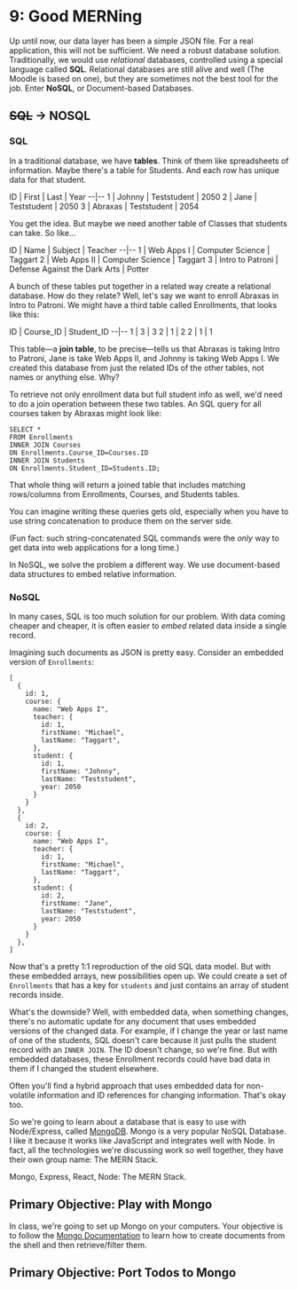 # 9: Good MERNing
Up until now, our data layer has been a simple JSON file. For a real application, this will not be sufficient. We need a robust database solution. Traditionally, we would use _relational_ databases, controlled using a special language called **SQL**. Relational databases are still alive and well (The Moodle is based on one), but they are sometimes not the best tool for the job. Enter **NoSQL**, or Document-based Databases.

## ~~SQL~~ → NOSQL
### SQL
In a traditional database, we have **tables**. Think of them like spreadsheets of information. Maybe there's a table for Students. And each row has unique data for that student.

ID | First | Last | Year
--|--
1 | Johnny | Teststudent | 2050
2 | Jane | Teststudent | 2050
3 | Abraxas | Teststudent | 2054

You get the idea. But maybe we need another table of Classes that students can take. So like...

ID | Name | Subject | Teacher
--|--
1 | Web Apps I | Computer Science | Taggart
2 | Web Apps II | Computer Science | Taggart
3 | Intro to Patroni | Defense Against the Dark Arts | Potter

A bunch of these tables put together in a related way create a relational database. How do they relate? Well, let's say we want to enroll Abraxas in Intro to Patroni. We might have a third table called Enrollments, that looks like this:

ID | Course_ID | Student_ID
--|--
1 | 3 | 3
2 | 1 | 2
2 | 1 | 1

This table—a **join table**, to be precise—tells us that Abraxas is taking Intro to Patroni, Jane is take Web Apps II, and Johnny is taking Web Apps I. We created this database from just the related IDs of the other tables, not names or anything else. Why?

To retrieve not only enrollment data but full student info as well, we'd need to do a join operation between these two tables. An SQL query for all courses taken by Abraxas might look like:

    SELECT *
    FROM Enrollments
    INNER JOIN Courses
    ON Enrollments.Course_ID=Courses.ID
    INNER JOIN Students
    ON Enrollments.Student_ID=Students.ID;

That whole thing will return a joined table that includes matching rows/columns from Enrollments, Courses, and Students tables.

You can imagine writing these queries gets old, especially when you have to use string concatenation to produce them on the server side.

(Fun fact: such string-concatenated SQL commands were the _only_ way to get data into web applications for a long time.)

In NoSQL, we solve the problem a different way. We use document-based data structures to embed relative information.

### NoSQL
In many cases, SQL is too much solution for our problem. With data coming cheaper and cheaper, it is often easier to _embed_ related data inside a single record.

Imagining such documents as JSON is pretty easy. Consider an embedded version of `Enrollments`:

    [
      {
        id: 1,
        course: {
          name: "Web Apps I",
          teacher: {
            id: 1,
            firstName: "Michael",
            lastName: "Taggart",
          },
          student: {
            id: 1,
            firstName: "Johnny",
            lastName: "Teststudent",
            year: 2050
          }
        }
      },
      {
        id: 2,
        course: {
          name: "Web Apps I",
          teacher: {
            id: 1,
            firstName: "Michael",
            lastName: "Taggart",
          },
          student: {
            id: 2,
            firstName: "Jane",
            lastName: "Teststudent",
            year: 2050
          }
        }
      },
    ]


Now that's a pretty 1:1 reproduction of the old SQL data model. But with these embedded arrays, new possibilities open up. We could create a set of `Enrollments` that has a key for `students` and just contains an array of student records inside.

What's the downside? Well, with embedded data, when something changes, there's no automatic update for any document that uses embedded versions of the changed data. For example, if I change the year or last name of one of the students, SQL doesn't care because it just pulls the student record with an `INNER JOIN`. The ID doesn't change, so we're fine. But with embedded databases, these Enrollment records could have bad data in them if I changed the student elsewhere.

Often you'll find a hybrid approach that uses embedded data for non-volatile information and ID references for changing information. That's okay too.

So we're going to learn about a database that is easy to use with Node/Express, called [MongoDB](https://www.mongodb.com/). Mongo is a very popular NoSQL Database. I like it because it works like JavaScript and integrates well with Node. In fact, all the technologies we're discussing work so well together, they have their own group name: The MERN Stack.

Mongo, Express, React, Node: The MERN Stack.

## Primary Objective: Play with Mongo
In class, we're going to set up Mongo on your computers. Your objective is to follow the [Mongo Documentation](https://docs.mongodb.com/getting-started/shell/) to learn how to create documents from the shell and then retrieve/filter them.

## Primary Objective: Port Todos to Mongo
